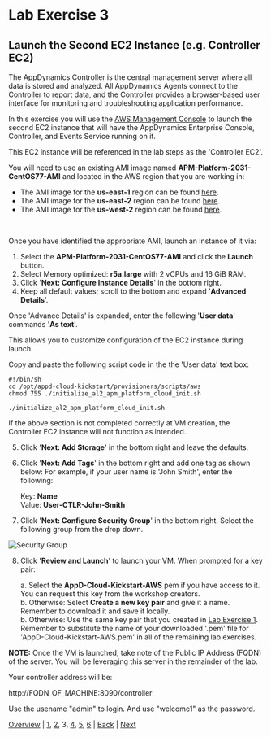 # Lab Exercise 3
## Launch the Second EC2 Instance (e.g. Controller EC2)

The AppDynamics Controller is the central management server where all data is stored and analyzed. All AppDynamics Agents connect to the Controller to report data, and the Controller provides a browser-based user interface for monitoring and troubleshooting application performance.

In this exercise you will use the [AWS Management Console](https://aws.amazon.com/console/) to launch the second EC2 instance that will have the AppDynamics Enterprise Console, Controller, and Events Service running on it.

This EC2 instance will be referenced in the lab steps as the 'Controller EC2'.

You will need to use an existing AMI image named **APM-Platform-2031-CentOS77-AMI** and located in the AWS region that you are working in:

- The AMI image for the **us-east-1** region can be found [here](https://us-east-1.console.aws.amazon.com/ec2/v2/home?region=us-east-1#Images:sort=tag:Name).
- The AMI image for the **us-east-2** region can be found [here](https://us-east-2.console.aws.amazon.com/ec2/v2/home?region=us-east-2#Images:sort=tag:Name).
- The AMI image for the **us-west-2** region can be found [here](https://us-west-2.console.aws.amazon.com/ec2/v2/home?region=us-west-2#Images:sort=tag:Name).

<br>

Once you have identified the appropriate AMI, launch an instance of it via:

  1. Select the **APM-Platform-2031-CentOS77-AMI** and click the **Launch** button.
  2. Select Memory optimized: **r5a.large** with 2 vCPUs and 16 GiB RAM.
  3. Click '**Next: Configure Instance Details**' in the bottom right.
  4. Keep all default values; scroll to the bottom and expand '**Advanced Details**'.

Once 'Advance Details' is expanded, enter the following '**User data**' commands '**As text**'.

This allows you to customize configuration of the EC2 instance during launch.

Copy and paste the following script code in the the 'User data' text box:

```
#!/bin/sh
cd /opt/appd-cloud-kickstart/provisioners/scripts/aws
chmod 755 ./initialize_al2_apm_platform_cloud_init.sh

./initialize_al2_apm_platform_cloud_init.sh
```

If the above section is not completed correctly at VM creation, the Controller EC2 instance will not function as intended.

  5. Click '**Next: Add Storage**' in the bottom right and leave the defaults.
  6. Click '**Next: Add Tags**' in the bottom right and add one tag as shown below:
     For example, if your user name is 'John Smith', enter the following:

     Key: **Name**  
     Value: **User-CTLR-John-Smith**

  7. Click '**Next: Configure Security Group**' in the bottom right. Select the following group from the drop down.

![Security Group](./images/security-group-01.png)

  8. Click '**Review and Launch**' to launch your VM. When prompted for a key pair:  

     a. Select the **AppD-Cloud-Kickstart-AWS** pem if you have access to it. You can request this key from the workshop creators.  
     b. Otherwise: Select **Create a new key pair** and give it a name. Remember to download it and save it locally.  
     b. Otherwise: Use the same key pair that you created in [Lab Exercise 1](lab-exercise-01.md). Remember to substitute the name of your downloaded '.pem' file for 'AppD-Cloud-Kickstart-AWS.pem' in all of the remaining lab exercises.

**NOTE:** Once the VM is launched, take note of the Public IP Address (FQDN) of the server. You will be leveraging this server in the remainder of the lab.

Your controller address will be:

http://FQDN_OF_MACHINE:8090/controller

Use the usename "admin" to login. And use "welcome1" as the password.
<br>

[Overview](aws-eks-monitoring.md) | [1](lab-exercise-01.md), [2](lab-exercise-02.md), 3, [4](lab-exercise-04.md), [5](lab-exercise-05.md), [6](lab-exercise-06.md) | [Back](lab-exercise-02.md) | [Next](lab-exercise-04.md)
